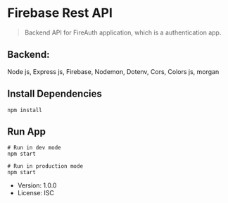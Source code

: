 ﻿# Firebase Rest API
> Backend API for FireAuth application, which is a authentication app.

## Backend: 
Node js, Express js, Firebase, Nodemon, Dotenv, Cors, Colors js, morgan

## Install Dependencies
```
npm install
```

## Run App
```
# Run in dev mode
npm start

# Run in production mode
npm start
```

- Version: 1.0.0
- License: ISC

